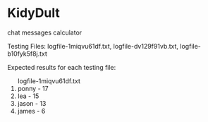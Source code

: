 # KidyDult
chat messages calculator

Testing Files: logfile-1miqvu61df.txt, logfile-dv129f91vb.txt, logfile-b10fyk5f8j.txt

Expected results for each testing file:<br>
<ol>
logfile-1miqvu61df.txt
  <li>
    ponny - 17
  </li>
  <li>
    lea - 15
  </li>
  <li>
    jason - 13
  </li>
  <li>
    james - 6
  </li>
<ol>



